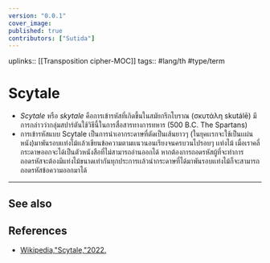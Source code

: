 ```yaml
---
version: "0.0.1"
cover_image:
published: true
contributors: ["Sutida"]
---
```

uplinks:: [[Transposition cipher-MOC]]
tags:: #lang/th #type/term 

# Scytale
- *Scytale* หรือ *skytale* คือการเข้ารหัสที่เกิดขึ้นในสมัยกรีกโบราณ (σκυτάλη skutálē) มีการกล่าวว่ากลุ่มสปาร์ตันใช้วิธีนี้ในการสื่อสารทางการทหาร (500 B.C. The Spartans)
- การเข้ารหัสแบบ Scytale เป็นการนำเอากระดาษที่ตัดเป็นเส้นยาวๆ (ในยุคเเรกจะใช้เป็นเเผ่นหนัง)มาพันรอบเเท่งไม้เเล้วเขียนข้อความตามเเนวนอนเรียงจนครบวนไปรอบๆ เเท่งไม้ เมื่อเราคลี่กระดาษออกจะได้เป็นตัวหนังสือที่ไม่สามารถอ่านออกได้ หากต้องการถอดรหัสผู้ที่จะทำการถอดรหัสจะต้องมีแท่งไม้ขนาดเท่ากันทุกประการเเล้วนำกระดาษที่ได้มาพันรอบเเท่งไม้ก็จะสามารถถอดรหัสข้อความออกมาได้
---
## See also

## References
-  [Wikipedia,"Scytale,"2022.](https://en.wikipedia.org/wiki/Transposition_cipher#Scytale)




